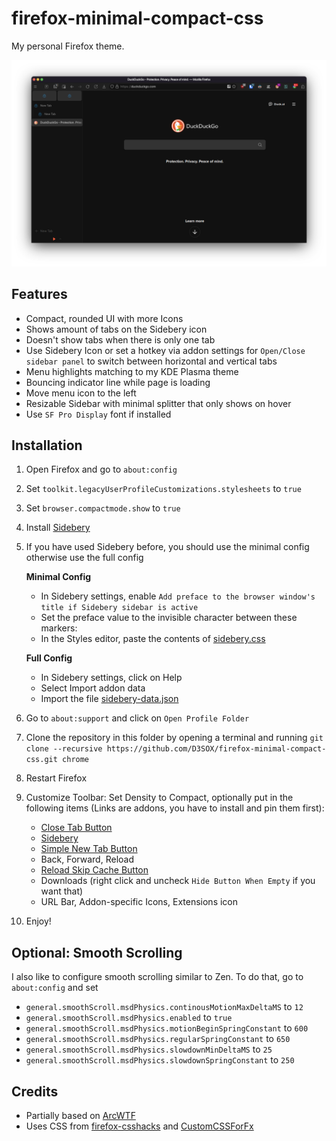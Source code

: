 # firefox-minimal-compact-css

My personal Firefox theme.

![Screenshot](./screenshot.png)

## Features

- Compact, rounded UI with more Icons
- Shows amount of tabs on the Sidebery icon
- Doesn't show tabs when there is only one tab
- Use Sidebery Icon or set a hotkey via addon settings for `Open/Close sidebar panel` to switch between horizontal and vertical tabs
- Menu highlights matching to my KDE Plasma theme
- Bouncing indicator line while page is loading
- Move menu icon to the left
- Resizable Sidebar with minimal splitter that only shows on hover
- Use `SF Pro Display` font if installed

## Installation

1. Open Firefox and go to `about:config`
2. Set `toolkit.legacyUserProfileCustomizations.stylesheets` to `true`
3. Set `browser.compactmode.show` to `true`
4. Install [Sidebery](https://addons.mozilla.org/firefox/addon/sidebery/)
5. If you have used Sidebery before, you should use the minimal config otherwise use the full config

   **Minimal Config**
   - In Sidebery settings, enable `Add preface to the browser window's title if Sidebery sidebar is active`
   - Set the preface value to the invisible character between these markers: **`​`**
   - In the Styles editor, paste the contents of [sidebery.css](./sidebery.css)

   **Full Config**
   - In Sidebery settings, click on Help
   - Select Import addon data
   - Import the file [sidebery-data.json](./sidebery-data.json)
7. Go to `about:support` and click on `Open Profile Folder`
8. Clone the repository in this folder by opening a terminal and running `git clone --recursive https://github.com/D3SOX/firefox-minimal-compact-css.git chrome`
9. Restart Firefox
10. Customize Toolbar: Set Density to Compact, optionally put in the following items (Links are addons, you have to install and pin them first):
    - [Close Tab Button](https://addons.mozilla.org/firefox/addon/close-the-tab-button/)
    - [Sidebery](https://addons.mozilla.org/firefox/addon/sidebery/)
    - [Simple New Tab Button](https://addons.mozilla.org/firefox/addon/simple-new-tab-button/)
    - Back, Forward, Reload
    - [Reload Skip Cache Button](https://addons.mozilla.org/firefox/addon/reload-skip-cache-button/)
    - Downloads (right click and uncheck `Hide Button When Empty` if you want that)
    - URL Bar, Addon-specific Icons, Extensions icon
11. Enjoy!

## Optional: Smooth Scrolling

I also like to configure smooth scrolling similar to Zen.
To do that, go to `about:config` and set

- `general.smoothScroll.msdPhysics.continousMotionMaxDeltaMS` to `12`
- `general.smoothScroll.msdPhysics.enabled` to `true`
- `general.smoothScroll.msdPhysics.motionBeginSpringConstant` to `600`
- `general.smoothScroll.msdPhysics.regularSpringConstant` to `650`
- `general.smoothScroll.msdPhysics.slowdownMinDeltaMS` to `25`
- `general.smoothScroll.msdPhysics.slowdownSpringConstant` to `250`

## Credits

- Partially based on [ArcWTF](https://github.com/KiKaraage/ArcWTF)
- Uses CSS from [firefox-csshacks](https://github.com/MrOtherGuy/firefox-csshacks) and [CustomCSSForFx](https://github.com/Aris-t2/CustomCSSForFx)